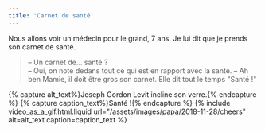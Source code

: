 ```yaml
---
title: 'Carnet de santé'
---
```


Nous allons voir un médecin pour le grand, 7 ans. Je lui dit que je prends son
carnet de santé.

<!-- more -->

> – Un carnet de… santé ?  
> – Oui, on note dedans tout ce qui est en rapport avec la santé. – Ah ben
> Mamie, il doit être gros son carnet. Elle dit tout le temps "Santé !"

{% capture alt_text%}Joseph Gordon Levit incline son verre.{% endcapture %}
{% capture caption_text%}Santé !{% endcapture %}
{% include video_as_a_gif.html.liquid
url="/assets/images/papa/2018-11-28/cheers"
alt=alt_text
caption=caption_text
%}
